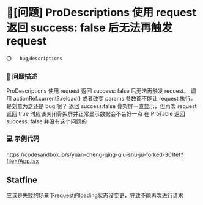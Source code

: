 # 🧐[问题] ProDescriptions 使用 request 返回 success: false 后无法再触发 request

`⭕️   bug`,`descriptions`

### 🧐 问题描述

ProDescriptions 使用 request 返回 success: false 后无法再触发 request。
调用 actionRef.current?.reload() 或者改变 params 参数都不能让 request 执行。
是刻意为之还是 bug 呢？
返回 success:false 骨架屏一直显示，但再次 request 返回 true 时应该关闭骨架屏并正常显示数据会不会好一点
在 ProTable 返回 success: false 并没有这个问题的

### 💻 示例代码

https://codesandbox.io/s/yuan-cheng-qing-qiu-shu-ju-forked-301tef?file=/App.tsx

## Statfine

应该是失败的场景下request的loading状态没变更，导致不能再次进行请求
